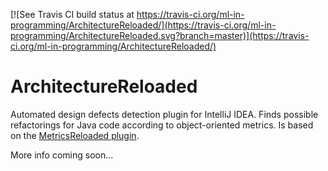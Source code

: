[![See Travis CI build status at https://travis-ci.org/ml-in-programming/ArchitectureReloaded/](https://travis-ci.org/ml-in-programming/ArchitectureReloaded.svg?branch=master)](https://travis-ci.org/ml-in-programming/ArchitectureReloaded/)

ArchitectureReloaded
===============

Automated design defects detection plugin for IntelliJ IDEA. Finds possible 
refactorings for Java code according to object-oriented metrics.
Is based on the [MetricsReloaded plugin](https://github.com/BasLeijdekkers/MetricsReloaded).

More info coming soon...
